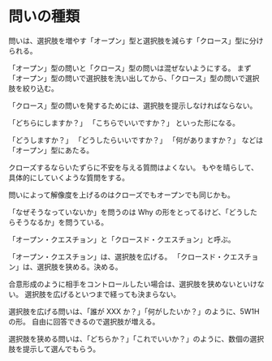 # 問いの種類

問いは、選択肢を増やす「オープン」型と選択肢を減らす「クロース」型に分けられる。

「オープン」型の問いと「クロース」型の問いは混ぜないようにする。
まず「オープン」型の問いで選択肢を洗い出してから、「クロース」型の問いで選択肢を絞り込む。

「クロース」型の問いを発するためには、選択肢を提示しなければならない。

「どちらにしますか？」
「こちらでいいですか？」
といった形になる。

「どうしますか？」
「どうしたらいいですか？」
「何がありますか？」
などは「オープン」型にあたる。

クローズするならいたずらに不安を与える質問はよくない。
もやを晴らして、具体的にしていくような質問をする。

問いによって解像度を上げるのはクローズでもオープンでも同じかも。

「なぜそうなっていないか」を問うのは Why の形をとってるけど、「どうしたらそうなるか」を問うている。

「オープン・クエスチョン」と「クロースド・クエスチョン」と呼ぶ。

「オープン・クエスチョン」は、選択肢を広げる。
「クロースド・クエスチョン」は、選択肢を狭める。決める。

合意形成のように相手をコントロールしたい場合は、選択肢を狭めないといけない。
選択肢を広げるといつまで経っても決まらない。

選択肢を広げる問いは、「誰が XXX か？」「何がしたいか？」のように、5W1H の形。
自由に回答できるので選択肢が増える。

選択肢を狭める問いは、「どちらか？」「これでいいか？」のように、数個の選択肢を提示して選んでもらう。
